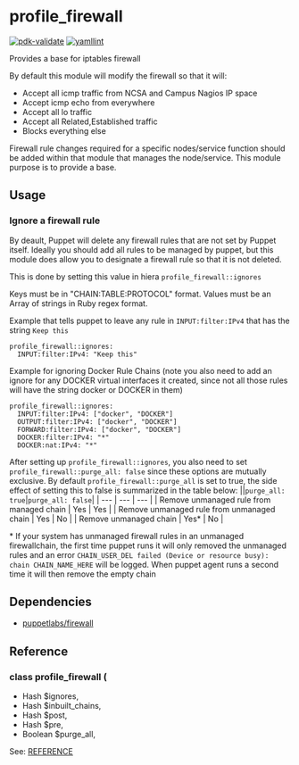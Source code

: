 # profile_firewall

[![pdk-validate](https://github.com/ncsa/puppet-profile_firewall/actions/workflows/pdk-validate.yml/badge.svg)](https://github.com/ncsa/puppet-profile_firewall/actions/workflows/pdk-validate.yml) [![yamllint](https://github.com/ncsa/puppet-profile_firewall/actions/workflows/yamllint.yml/badge.svg)](https://github.com/ncsa/puppet-profile_firewall/actions/workflows/yamllint.yml)

Provides a base for iptables firewall

By default this module will modify the firewall so that it will:
- Accept all icmp traffic from NCSA and Campus Nagios IP space
- Accept icmp echo from everywhere
- Accept all lo traffic
- Accept all Related,Established traffic
- Blocks everything else

Firewall rule changes required for a specific nodes/service function should be added within that module that manages the node/service. This module purpose is to provide a base.

## Usage

### Ignore a firewall rule

By deault, Puppet will delete any firewall rules that are not set by Puppet itself. Ideally you should add all rules to be managed by puppet, but this module does allow you to designate a firewall rule so that it is not deleted.

This is done by setting this value in hiera `profile_firewall::ignores`

Keys must be in "CHAIN:TABLE:PROTOCOL" format. Values must be an Array of strings in Ruby regex format.

Example that tells puppet to leave any rule in `INPUT:filter:IPv4` that has the string `Keep this`
```
profile_firewall::ignores:
  INPUT:filter:IPv4: "Keep this"
```

Example for ignoring Docker Rule Chains (note you also need to add an ignore for any DOCKER virtual interfaces it created, since not all those rules will have the string docker or DOCKER in them)
```
profile_firewall::ignores:
  INPUT:filter:IPv4: ["docker", "DOCKER"]
  OUTPUT:filter:IPv4: ["docker", "DOCKER"]
  FORWARD:filter:IPv4: ["docker", "DOCKER"]
  DOCKER:filter:IPv4: "*"
  DOCKER:nat:IPv4: "*"
```

After setting up `profile_firewall::ignores`, you also need to set `profile_firewall::purge_all: false` since these options are mutually exclusive.
By default `profile_firewall::purge_all` is set to true, the side effect of setting this to false is summarized in the table below:
||`purge_all: true`|`purge_all: false`|
| --- | --- | --- |
| Remove unmanaged rule from managed chain | Yes | Yes |
| Remove unmanaged rule from unmanaged chain | Yes | No |
| Remove unmanaged chain | Yes\* | No |

\* If your system has unmanaged firewall rules in an unmanaged firewallchain, the first time puppet runs it will only removed the unmanaged rules and an error `CHAIN_USER_DEL failed (Device or resource busy): chain CHAIN_NAME_HERE` will be logged. When puppet agent runs a second time it will then remove the empty chain

## Dependencies

- [puppetlabs/firewall](https://forge.puppet.com/modules/puppetlabs/firewall)

## Reference

### class profile_firewall (
-  Hash $ignores,
-  Hash $inbuilt_chains,
-  Hash $post,
-  Hash $pre,
-  Boolean $purge_all,

See: [REFERENCE](REFERENCE.md)

